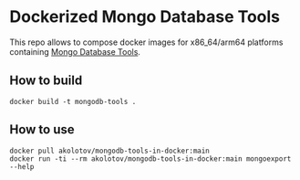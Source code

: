 Dockerized Mongo Database Tools
====

This repo allows to compose docker images for x86_64/arm64 platforms
containing [Mongo Database Tools](https://www.mongodb.com/docs/database-tools/).

## How to build

```
docker build -t mongodb-tools .
```

## How to use

```
docker pull akolotov/mongodb-tools-in-docker:main
docker run -ti --rm akolotov/mongodb-tools-in-docker:main mongoexport --help
``` 

